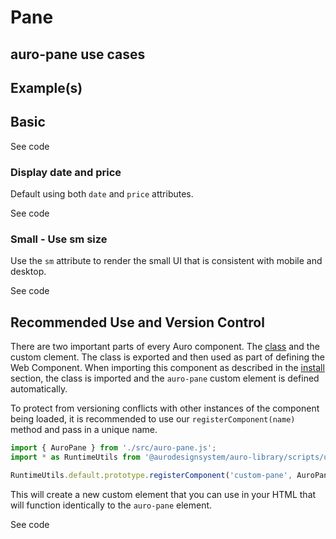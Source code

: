 <!--
The index.md file is a compiled document. No edits should be made directly to this file.
README.md is created by running `npm run build:docs`.
This file is generated based on a template fetched from `./docs/partials/index.md`
-->

# Pane

<!-- AURO-GENERATED-CONTENT:START (FILE:src=./description.md) -->
<!-- AURO-GENERATED-CONTENT:END -->

## auro-pane use cases

<!-- AURO-GENERATED-CONTENT:START (FILE:src=./useCases.md) -->
<!-- AURO-GENERATED-CONTENT:END -->

## Example(s)

## Basic

<div class="exampleWrapper">
  <!-- AURO-GENERATED-CONTENT:START (FILE:src=./../../apiExamples/basic.html) -->
  <!-- AURO-GENERATED-CONTENT:END -->
</div>

<auro-accordion alignRight>
  <span slot="trigger">See code</span>

<!-- AURO-GENERATED-CONTENT:START (CODE:src=./../../apiExamples/basic.html) -->
<!-- AURO-GENERATED-CONTENT:END -->

</auro-accordion>

### Display date and price

Default using both `date` and `price` attributes.

<div class="exampleWrapper">
  <!-- AURO-GENERATED-CONTENT:START (FILE:src=./../../apiExamples/dateAndPrice.html) -->
  <!-- AURO-GENERATED-CONTENT:END -->
</div>

<auro-accordion alignRight>
  <span slot="trigger">See code</span>

<!-- AURO-GENERATED-CONTENT:START (CODE:src=./../../apiExamples/dateAndPrice.html) -->
<!-- AURO-GENERATED-CONTENT:END -->

</auro-accordion>

### Small - Use sm size

Use the `sm` attribute to render the small UI that is consistent with mobile and desktop.

<div class="exampleWrapper">
  <!-- AURO-GENERATED-CONTENT:START (FILE:src=./../../apiExamples/small.html) -->
  <!-- AURO-GENERATED-CONTENT:END -->
</div>

<auro-accordion alignRight>
  <span slot="trigger">See code</span>

<!-- AURO-GENERATED-CONTENT:START (CODE:src=./../../apiExamples/small.html) -->
<!-- AURO-GENERATED-CONTENT:END -->

</auro-accordion>

## Recommended Use and Version Control

There are two important parts of every Auro component. The <a href="https://developer.mozilla.org/en-US/docs/Web/JavaScript/Reference/Classes">class</a> and the custom clement. The class is exported and then used as part of defining the Web Component. When importing this component as described in the <a href="#install">install</a> section, the class is imported and the `auro-pane` custom element is defined automatically.

To protect from versioning conflicts with other instances of the component being loaded, it is recommended to use our `registerComponent(name)` method and pass in a unique name.

```js
import { AuroPane } from './src/auro-pane.js';
import * as RuntimeUtils from '@aurodesignsystem/auro-library/scripts/utils/runtimeUtils.mjs';

RuntimeUtils.default.prototype.registerComponent('custom-pane', AuroPane);
```

This will create a new custom element that you can use in your HTML that will function identically to the `auro-pane` element.

<div class="exampleWrapper">
  <!-- AURO-GENERATED-CONTENT:START (FILE:src=./../../apiExamples/customRegistration.html) -->
  <!-- AURO-GENERATED-CONTENT:END -->
</div>

<auro-accordion alignRight>
  <span slot="trigger">See code</span>

<!-- AURO-GENERATED-CONTENT:START (CODE:src=./../../apiExamples/customRegistration.html) -->
<!-- AURO-GENERATED-CONTENT:END -->

</auro-accordion>
